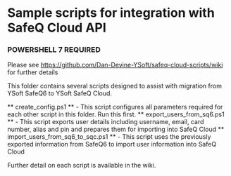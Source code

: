 # Sample scripts for integration with SafeQ Cloud API

### POWERSHELL 7 REQUIRED
Please see https://github.com/Dan-Devine-YSoft/safeq-cloud-scripts/wiki for further details

This folder contains several scripts designed to assist with migration from YSoft SafeQ6 to YSoft SafeQ Cloud.

** create_config.ps1 ** - This script configures all parameters required for each other script in this folder.  Run this first.
** export_users_from_sq6.ps1 ** - This script exports user details including username, email, card number, alias and pin and prepares them for importing into SafeQ Cloud
** import_users_from_sq6_to_sqc.ps1 ** - This script uses the previously exported information from SafeQ6 to import user information into SafeQ Cloud

Further detail on each script is available in the wiki.